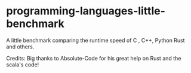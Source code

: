 # programming-languages-little-benchmark
A little benchmark comparing the runtime speed of C , C++, Python Rust and others.

Credits:
Big thanks to Absolute-Code for his great help on Rust and the scala's code! 